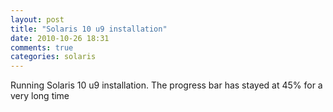 ```yaml
---
layout: post
title: "Solaris 10 u9 installation"
date: 2010-10-26 18:31
comments: true
categories: solaris 
---
```


Running Solaris 10 u9 installation. The progress bar has stayed at 45% for a very long time

